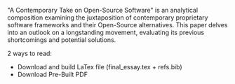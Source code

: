 "A Contemporary Take on Open-Source Software" is an analytical composition examining the juxtaposition of contemporary proprietary software frameworks and their Open-Source alternatives. This paper delves into an outlook on a longstanding movement, evaluating its previous shortcomings and potential solutions. 

2 ways to read:

- Download and build LaTex file (final_essay.tex + refs.bib)
- Download Pre-Built PDF